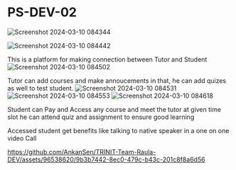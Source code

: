 
# PS-DEV-02
![Screenshot 2024-03-10 084344](https://github.com/AnkanSen/TRINIT-Team-Raula-DEV/assets/96538620/39d020e7-2a2f-4b97-8738-77d12f76c88a)


![Screenshot 2024-03-10 084442](https://github.com/AnkanSen/TRINIT-Team-Raula-DEV/assets/96538620/dea39495-5d17-4ac2-bbd7-d3231f4edf65)

This is a platform for making connection between Tutor and Student
![Screenshot 2024-03-10 084502](https://github.com/AnkanSen/TRINIT-Team-Raula-DEV/assets/96538620/1911ba95-aca1-411e-a0bd-04cc23aa5574)

Tutor can add courses and make annoucements in that, he can add quizes as well to test student.
![Screenshot 2024-03-10 084531](https://github.com/AnkanSen/TRINIT-Team-Raula-DEV/assets/96538620/9aa08e20-46cf-41c6-9119-62ea8314bfca)
![Screenshot 2024-03-10 084553](https://github.com/AnkanSen/TRINIT-Team-Raula-DEV/assets/96538620/5fc38567-9c32-4a05-a637-2e0095106817)
![Screenshot 2024-03-10 084618](https://github.com/AnkanSen/TRINIT-Team-Raula-DEV/assets/96538620/f649022f-e6fe-415f-bbf7-6bcfed28ef73)

Student can Pay and Access any course and meet the tutor at given time slot he can attend quiz and assignment to ensure good learning


Accessed student get benefits like talking to native speaker in a one on one video Call



https://github.com/AnkanSen/TRINIT-Team-Raula-DEV/assets/96538620/9b3b7442-8ec0-479c-b43c-201c8f8a6d56

